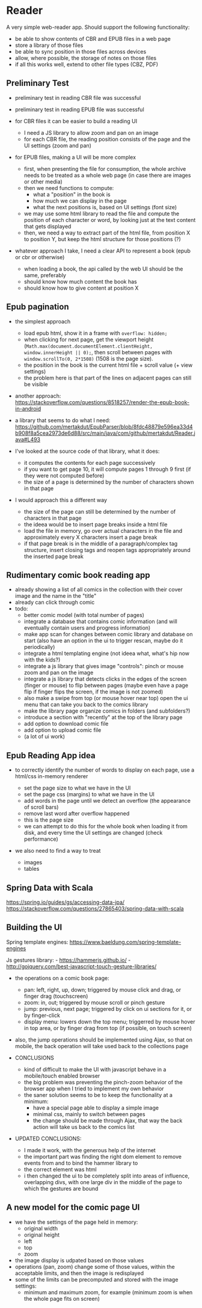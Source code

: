 # Reader

A very simple web-reader app. Should support the following functionality:

- be able to show contents of CBR and EPUB files in a web page
- store a library of those files
- be able to sync position in those files across devices
- allow, where possible, the storage of notes on those files
- if all this works well, extend to other file types (CBZ, PDF)

## Preliminary Test

- preliminary test in reading CBR file was successful
- preliminary test in reading EPUB file was successful
- for CBR files it can be easier to build a reading UI
    - I need a JS library to allow zoom and pan on an image
    - for each CBR file, the reading position consists of the page and the UI settings (zoom and pan)
- for EPUB files, making a UI will be more complex
    - first, when presenting the file for consumption, the whole archive needs to be treated as a whole web page (in case there are images or other media)
    - then we need functions to compute:
        - what a "position" in the book is
        - how much we can display in the page
        - what the next positions is, based on UI settings (font size)
    - we may use some html library to read the file and compute the position of each character or word, by looking just at the text content that gets displayed
    - then, we need a way to extract part of the html file, from position X to position Y, but keep the html structure for those positions (?)

- whatever approach I take, I need a clear API to represent a book (epub or cbr or otherwise)
    - when loading a book, the api called by the web UI should be the same, preferably
    - should know how much content the book has
    - should know how to give content at position X

## Epub pagination

- the simplest approach
    - load epub html, show it in a frame with `overflow: hidden;`
    - when clicking for next page, get the viewport height (`Math.max(document.documentElement.clientHeight, window.innerHeight || 0);`, then scroll between pages with `window.scrollTo(0, 2*1508)` (1508 is the page size).
    - the position in the book is the current html file + scroll value (+ view settings)
    - the problem here is that part of the lines on adjacent pages can still be visible

- another approach: https://stackoverflow.com/questions/8518257/render-the-epub-book-in-android

- a library that seems to do what I need: https://github.com/mertakdut/EpubParser/blob/8fdc48879e596ea33d4b908f8a5cea2973de6d88/src/main/java/com/github/mertakdut/Reader.java#L493

- I've looked at the source code of that library, what it does:
    - it computes the contents for each page successively
    - if you want to get page 10, it will compute pages 1 through 9 first (if they were not computed before)
    - the size of a page is determined by the number of characters shown in that page

- I would approach this a different way
    - the size of the page can still be determined by the number of characters in that page
    - the ideea would be to insert page breaks inside a html file
    - load the file in memory, go over actual characters in the file and approximately every X characters insert a page break <div>
    - if that page break is in the middle of a paragraph/complex tag structure, insert closing tags and reopen tags appropriately around the inserted page break

## Rudimentary comic book reading app

- already showing a list of all comics in the collection with their cover image and the name in the "title"
- already can click through comic
- todo:
    - better comic model (with total number of pages)
    - integrate a database that contains comic information (and will eventually contain users and progress information)
    - make app scan for changes between comic library and database on start (also have an option in the ui to trigger rescan, maybe do it periodically)
    - integrate a html templating engine (not ideea what, what's hip now with the kids?)
    - integrate a js library that gives image "controls": pinch or mouse zoom and pan on the image
    - integrate a js library that detects clicks in the edges of the screen (finger or mouse) to flip between pages (maybe even have a page flip if finger flips the screen, if the image is not zoomed)
    - also make a swipe from top (or mouse hover near top) open the ui menu that can take you back to the comics library
    - make the library page organize comics in folders (and subfolders?)
    - introduce a section with "recently" at the top of the library page
    - add option to download comic file
    - add option to upload comic file
    - (a lot of ui work)
    
## Epub Reading App idea

- to correctly identify the number of words to display on each page, use a html/css in-memory renderer
    - set the page size to what we have in the UI
    - set the page css (margins) to what we have in the UI
    - add words in the page until we detect an overflow (the appearance of scroll bars)
    - remove last word after overflow happened
    - this is the page size
    - we can attempt to do this for the whole book when loading it from disk, and every time the UI settings are changed (check performance)
    
- we also need to find a way to treat
    - images
    - tables
    
## Spring Data with Scala

https://spring.io/guides/gs/accessing-data-jpa/
https://stackoverflow.com/questions/27865403/spring-data-with-scala

## Building the UI

Spring template engines: https://www.baeldung.com/spring-template-engines

Js gestures library:
    - https://hammerjs.github.io/
    - http://gojquery.com/best-javascript-touch-gesture-libraries/
    
- the operations on a comic book page:
    - pan: left, right, up, down; triggered by mouse click and drag, or finger drag (touchscreen)
    - zoom: in, out; triggered by mouse scroll or pinch gesture
    - jump: previous, next page; triggered by click on ui sections for it, or by finger-click
    - display menu: lowers down the top menu; triggerred by mouse hover in top area, or by finger drag from top (if possible, on touch screen)
    
- also, the jump operations should be implemented using Ajax, so that on mobile, the back operation will take used back to the collections page

- CONCLUSIONS
    - kind of difficult to make the UI with javascript behave in a mobile/touch enabled browser
    - the big problem was preventing the pinch-zoom behavior of the browser app when I tried to implement my own behavior
    - the saner solution seems to be to keep the functionality at a minimum:
        - have a special page able to display a simple image
        - minimal css, mainly to switch between pages
        - the change should be made through Ajax, that way the back action will take us back to the comics list

- UPDATED CONCLUSIONS:
    - I made it work, with the generous help of the internet
    - the important part was finding the right dom element to remove events from and to bind the hammer library to
    - the correct element was html
    - i then changed the ui to be completely split into areas of influence, overlapping divs, with one large div in the middle of the page to which the gestures are bound
    
## A new model for the comic page UI

- we have the settings of the page held in memory:
    - original width
    - original height
    - left
    - top
    - zoom
- the image display is udpated based on those values
- operations (pan, zoom) change some of those values, within the acceptable limits, and then the image is redisplayed
- some of the limits can be precomputed and stored with the image settings:
    - minimum and maximum zoom, for example (minimum zoom is when the whole page fits on screen)